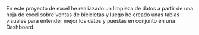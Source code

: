 En este proyecto de excel he realiazado un limpieza de datos a partir de una hoja de excel sobre ventas de bicicletas y luego he creado unas tablas visuales para entender mejor los datos y puestas en conjunto en una Dashboard
